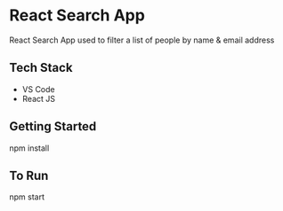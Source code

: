 # React Search App
 React Search App used to filter a list of people by name & email address
 
## Tech Stack

- VS Code
- React JS

## Getting Started

npm install

## To Run

npm start
